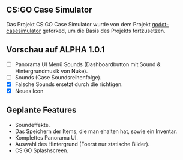 ## CS:GO Case Simulator <br/>
Das Projekt CS:GO Case Simulator wurde von dem Projekt <a href="https://github.com/mberkdemir/godot-casesimulator">godot-casesimulator</A> geforked, um die Basis des Projekts fortzusetzen.
<br/>

## Vorschau auf ALPHA 1.0.1 <br/>

- [ ] Panorama UI Menü Sounds (Dashboardbutton mit Sound & Hintergrundmusik von Nuke).
- [ ] Sounds (Case Soundsreihenfolge).
- [x] Falsche Sounds ersetzt durch die richtigen.
- [x] Neues Icon

## Geplante Features <br/>
* Soundeffekte.
* Das Speichern der Items, die man ehalten hat, sowie ein Inventar.
* Komplettes Panorama UI.
* Auswahl des Hintergrund (Foerst nur statische Bilder).
* CS:GO Splashscreen.

